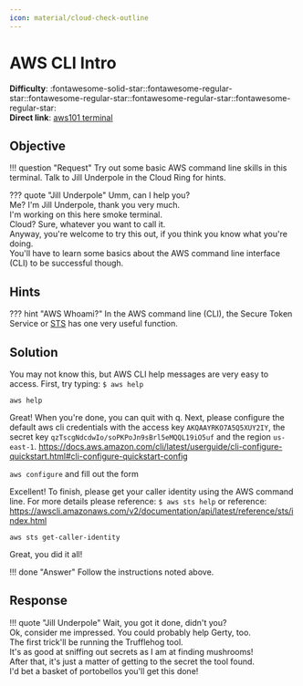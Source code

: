 ```yaml
---
icon: material/cloud-check-outline
---
```


# AWS CLI Intro

**Difficulty**: :fontawesome-solid-star::fontawesome-regular-star::fontawesome-regular-star::fontawesome-regular-star::fontawesome-regular-star:<br/>
**Direct link**: [aws101 terminal](https://hhc22-wetty.kringlecon.com/?&challenge=aws101&id=a0dafcb2-c258-4260-a314-c935cdbfaf0a&area=level4)


## Objective

!!! question "Request"
    Try out some basic AWS command line skills in this terminal. Talk to Jill Underpole in the Cloud Ring for hints.

??? quote "Jill Underpole"
    Umm, can I help you?<br/>
    Me? I'm Jill Underpole, thank you very much.<br/>
    I'm working on this here smoke terminal.<br/>
    Cloud? Sure, whatever you want to call it.<br/>
    Anyway, you're welcome to try this out, if you think you know what you're doing.<br/>
    You'll have to learn some basics about the AWS command line interface (CLI) to be successful though.


## Hints

??? hint "AWS Whoami?"
    In the AWS command line (CLI), the Secure Token Service or [STS](https://awscli.amazonaws.com/v2/documentation/api/latest/reference/sts/get-caller-identity.html) has one very useful function.


## Solution

You may not know this, but AWS CLI help messages are very easy to access. First, try typing:
`$ aws help`

`aws help`

Great! When you're done, you can quit with q.
Next, please configure the default aws cli credentials with the access key `AKQAAYRKO7A5Q5XUY2IY`, the secret key `qzTscgNdcdwIo/soPKPoJn9sBrl5eMQQL19iO5uf` and the region `us-east-1`.
https://docs.aws.amazon.com/cli/latest/userguide/cli-configure-quickstart.html#cli-configure-quickstart-config

`aws configure` and fill out the form

Excellent! To finish, please get your caller identity using the AWS command line. For more details please reference:
`$ aws sts help`
or reference:
https://awscli.amazonaws.com/v2/documentation/api/latest/reference/sts/index.html

`aws sts get-caller-identity`

Great, you did it all!


!!! done "Answer"
    Follow the instructions noted above.


## Response

!!! quote "Jill Underpole"
    Wait, you got it done, didn't you?<br/>
    Ok, consider me impressed. You could probably help Gerty, too.<br/>
    The first trick'll be running the Trufflehog tool.<br/>
    It's as good at sniffing out secrets as I am at finding mushrooms!<br/>
    After that, it's just a matter of getting to the secret the tool found.<br/>
    I'd bet a basket of portobellos you'll get this done!
